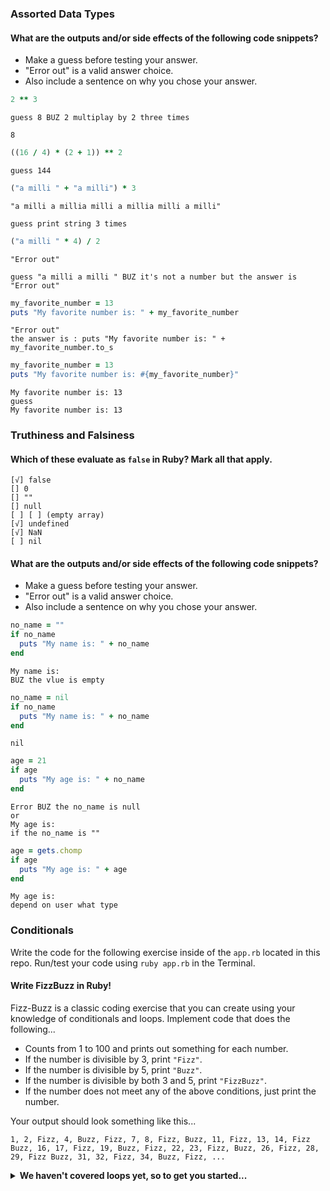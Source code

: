### Assorted Data Types

#### What are the outputs and/or side effects of the following code snippets?

* Make a guess before testing your answer.
* "Error out" is a valid answer choice.
* Also include a sentence on why you chose your answer.

```rb
2 ** 3
```
```text
guess 8 BUZ 2 multiplay by 2 three times

8
```

```rb
((16 / 4) * (2 + 1)) ** 2
```
```text
guess 144
```

```rb
("a milli " + "a milli") * 3
```
```text
"a milli a millia milli a millia milli a milli"

guess print string 3 times
```

```rb
("a milli " * 4) / 2
```
```text
"Error out"

guess "a milli a milli " BUZ it's not a number but the answer is "Error out"
```

```rb
my_favorite_number = 13
puts "My favorite number is: " + my_favorite_number
```
```text
"Error out" 
the answer is : puts "My favorite number is: " + my_favorite_number.to_s
```

```rb
my_favorite_number = 13
puts "My favorite number is: #{my_favorite_number}"
```
```text
My favorite number is: 13
guess 
My favorite number is: 13
```

### Truthiness and Falsiness

#### Which of these evaluate as `false` in Ruby? Mark all that apply.

```text
[√] false
[] 0
[] ""
[] null
[ ] [ ] (empty array)
[√] undefined
[√] NaN
[ ] nil
```

#### What are the outputs and/or side effects of the following code snippets?

* Make a guess before testing your answer.
* "Error out" is a valid answer choice.
* Also include a sentence on why you chose your answer.

```rb
no_name = ""
if no_name
  puts "My name is: " + no_name
end
```
```text
My name is: 
BUZ the vlue is empty
```

```rb
no_name = nil
if no_name
  puts "My name is: " + no_name
end
```
```text
nil
```

```rb
age = 21
if age
  puts "My age is: " + no_name
end
```
```text
Error BUZ the no_name is null
or 
My age is:  
if the no_name is ""
```

```rb
age = gets.chomp
if age
  puts "My age is: " + age
end
```
```text
My age is:
depend on user what type
```

### Conditionals

Write the code for the following exercise inside of the `app.rb` located in this repo. Run/test your code using `ruby app.rb` in the Terminal.

#### Write FizzBuzz in Ruby!

Fizz-Buzz is a classic coding exercise that you can create using your knowledge of conditionals and loops. Implement code that does the following...

* Counts from 1 to 100 and prints out something for each number.
* If the number is divisible by 3, print `"Fizz"`.
* If the number is divisible by 5, print `"Buzz"`.
* If the number is divisible by both 3 and 5, print `"FizzBuzz"`.
* If the number does not meet any of the above conditions, just print the number.

Your output should look something like this...
```
1, 2, Fizz, 4, Buzz, Fizz, 7, 8, Fizz, Buzz, 11, Fizz, 13, 14, Fizz Buzz, 16, 17, Fizz, 19, Buzz, Fizz, 22, 23, Fizz, Buzz, 26, Fizz, 28, 29, Fizz Buzz, 31, 32, Fizz, 34, Buzz, Fizz, ...
```

<details>
  <summary><strong>We haven't covered loops yet, so to get you started...</strong></summary>

  ```rb
  i = 1
  while i <= 100
    if i%3 == 0 && i%5 == 0
    puts "FizzBuzz"
    elsif i%3 == 0
    puts "fizz"
    elsif i%5 == 0
    puts "Buzz"
    else
    puts i
    end
    i+=1  
    end
  ```

</details>
